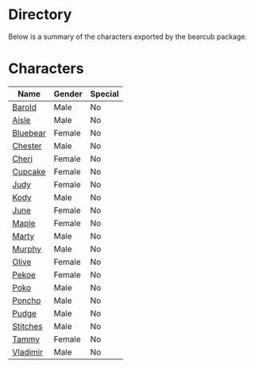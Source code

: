 # Directory
Below is a summary of the characters exported by the bearcub package.
# Characters
|Name|Gender|Special|
|---|---|---|
|[Barold](./character/bearcub/barold.go)|Male|No|
|[Aisle](./character/bearcub/aisle.go)|Male|No|
|[Bluebear](./character/bearcub/bluebear.go)|Female|No|
|[Chester](./character/bearcub/chester.go)|Male|No|
|[Cheri](./character/bearcub/cheri.go)|Female|No|
|[Cupcake](./character/bearcub/cupcake.go)|Female|No|
|[Judy](./character/bearcub/judy.go)|Female|No|
|[Kody](./character/bearcub/kody.go)|Male|No|
|[June](./character/bearcub/june.go)|Female|No|
|[Maple](./character/bearcub/maple.go)|Female|No|
|[Marty](./character/bearcub/marty.go)|Male|No|
|[Murphy](./character/bearcub/murphy.go)|Male|No|
|[Olive](./character/bearcub/olive.go)|Female|No|
|[Pekoe](./character/bearcub/pekoe.go)|Female|No|
|[Poko](./character/bearcub/poko.go)|Male|No|
|[Poncho](./character/bearcub/poncho.go)|Male|No|
|[Pudge](./character/bearcub/pudge.go)|Male|No|
|[Stitches](./character/bearcub/stitches.go)|Male|No|
|[Tammy](./character/bearcub/tammy.go)|Female|No|
|[Vladimir](./character/bearcub/vladimir.go)|Male|No|
